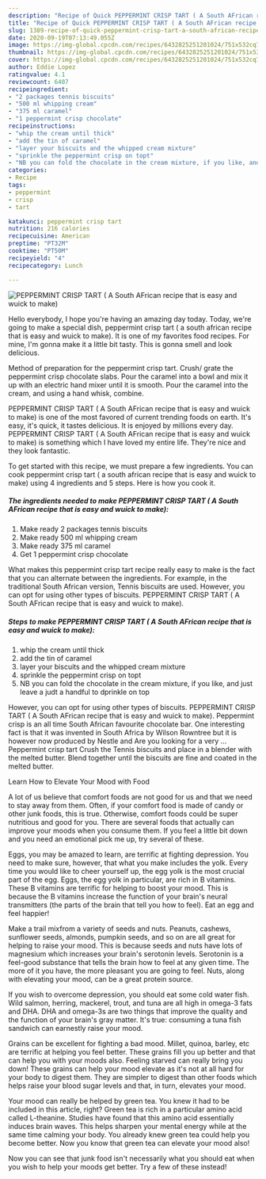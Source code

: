 ```yaml
---
description: "Recipe of Quick PEPPERMINT CRISP TART ( A South AFrican recipe that is easy and wuick to make)"
title: "Recipe of Quick PEPPERMINT CRISP TART ( A South AFrican recipe that is easy and wuick to make)"
slug: 1389-recipe-of-quick-peppermint-crisp-tart-a-south-african-recipe-that-is-easy-and-wuick-to-make
date: 2020-09-19T07:13:49.055Z
image: https://img-global.cpcdn.com/recipes/6432825251201024/751x532cq70/peppermint-crisp-tart-a-south-african-recipe-that-is-easy-and-wuick-to-make-recipe-main-photo.jpg
thumbnail: https://img-global.cpcdn.com/recipes/6432825251201024/751x532cq70/peppermint-crisp-tart-a-south-african-recipe-that-is-easy-and-wuick-to-make-recipe-main-photo.jpg
cover: https://img-global.cpcdn.com/recipes/6432825251201024/751x532cq70/peppermint-crisp-tart-a-south-african-recipe-that-is-easy-and-wuick-to-make-recipe-main-photo.jpg
author: Eddie Lopez
ratingvalue: 4.1
reviewcount: 6407
recipeingredient:
- "2 packages tennis biscuits"
- "500 ml whipping cream"
- "375 ml caramel"
- "1 peppermint crisp chocolate"
recipeinstructions:
- "whip the cream until thick"
- "add the tin of caramel"
- "layer your biscuits and the whipped cream mixture"
- "sprinkle the peppermint crisp on topt"
- "NB you can fold the chocolate in the cream mixture, if you like, and just leave a judt a handful to dprinkle on top"
categories:
- Recipe
tags:
- peppermint
- crisp
- tart

katakunci: peppermint crisp tart 
nutrition: 216 calories
recipecuisine: American
preptime: "PT32M"
cooktime: "PT50M"
recipeyield: "4"
recipecategory: Lunch

---
```



![PEPPERMINT CRISP TART ( A South AFrican recipe that is easy and wuick to make)](https://img-global.cpcdn.com/recipes/6432825251201024/751x532cq70/peppermint-crisp-tart-a-south-african-recipe-that-is-easy-and-wuick-to-make-recipe-main-photo.jpg)

Hello everybody, I hope you're having an amazing day today. Today, we're going to make a special dish, peppermint crisp tart ( a south african recipe that is easy and wuick to make). It is one of my favorites food recipes. For mine, I'm gonna make it a little bit tasty. This is gonna smell and look delicious.

Method of preparation for the peppermint crisp tart. Crush/ grate the peppermint crisp chocolate slabs. Pour the caramel into a bowl and mix it up with an electric hand mixer until it is smooth. Pour the caramel into the cream, and using a hand whisk, combine.

PEPPERMINT CRISP TART ( A South AFrican recipe that is easy and wuick to make) is one of the most favored of current trending foods on earth. It's easy, it's quick, it tastes delicious. It is enjoyed by millions every day. PEPPERMINT CRISP TART ( A South AFrican recipe that is easy and wuick to make) is something which I have loved my entire life. They're nice and they look fantastic.


To get started with this recipe, we must prepare a few ingredients. You can cook peppermint crisp tart ( a south african recipe that is easy and wuick to make) using 4 ingredients and 5 steps. Here is how you cook it.

<!--inarticleads1-->

##### The ingredients needed to make PEPPERMINT CRISP TART ( A South AFrican recipe that is easy and wuick to make):

1. Make ready 2 packages tennis biscuits
1. Make ready 500 ml whipping cream
1. Make ready 375 ml caramel
1. Get 1 peppermint crisp chocolate


What makes this peppermint crisp tart recipe really easy to make is the fact that you can alternate between the ingredients. For example, in the traditional South African version, Tennis biscuits are used. However, you can opt for using other types of biscuits. PEPPERMINT CRISP TART ( A South AFrican recipe that is easy and wuick to make). 

<!--inarticleads2-->

##### Steps to make PEPPERMINT CRISP TART ( A South AFrican recipe that is easy and wuick to make):

1. whip the cream until thick
1. add the tin of caramel
1. layer your biscuits and the whipped cream mixture
1. sprinkle the peppermint crisp on topt
1. NB you can fold the chocolate in the cream mixture, if you like, and just leave a judt a handful to dprinkle on top


However, you can opt for using other types of biscuits. PEPPERMINT CRISP TART ( A South AFrican recipe that is easy and wuick to make). Peppermint crisp is an all time South African favourite chocolate bar. One interesting fact is that it was invented in South Africa by Wilson Rowntree but it is however now produced by Nestle and Are you looking for a very … Peppermint crisp tart Crush the Tennis biscuits and place in a blender with the melted butter. Blend together until the biscuits are fine and coated in the melted butter. 

Learn How to Elevate Your Mood with Food


A lot of us believe that comfort foods are not good for us and that we need to stay away from them. Often, if your comfort food is made of candy or other junk foods, this is true. Otherwise, comfort foods could be super nutritious and good for you. There are several foods that actually can improve your moods when you consume them. If you feel a little bit down and you need an emotional pick me up, try several of these.

Eggs, you may be amazed to learn, are terrific at fighting depression. You need to make sure, however, that what you make includes the yolk. Every time you would like to cheer yourself up, the egg yolk is the most crucial part of the egg. Eggs, the egg yolk in particular, are rich in B vitamins. These B vitamins are terrific for helping to boost your mood. This is because the B vitamins increase the function of your brain's neural transmitters (the parts of the brain that tell you how to feel). Eat an egg and feel happier!

Make a trail mixfrom a variety of seeds and nuts. Peanuts, cashews, sunflower seeds, almonds, pumpkin seeds, and so on are all great for helping to raise your mood. This is because seeds and nuts have lots of magnesium which increases your brain's serotonin levels. Serotonin is a feel-good substance that tells the brain how to feel at any given time. The more of it you have, the more pleasant you are going to feel. Nuts, along with elevating your mood, can be a great protein source.

If you wish to overcome depression, you should eat some cold water fish. Wild salmon, herring, mackerel, trout, and tuna are all high in omega-3 fats and DHA. DHA and omega-3s are two things that improve the quality and the function of your brain's gray matter. It's true: consuming a tuna fish sandwich can earnestly raise your mood. 

Grains can be excellent for fighting a bad mood. Millet, quinoa, barley, etc are terrific at helping you feel better. These grains fill you up better and that can help you with your moods also. Feeling starved can really bring you down! These grains can help your mood elevate as it's not at all hard for your body to digest them. They are simpler to digest than other foods which helps raise your blood sugar levels and that, in turn, elevates your mood.

Your mood can really be helped by green tea. You knew it had to be included in this article, right? Green tea is rich in a particular amino acid called L-theanine. Studies have found that this amino acid essentially induces brain waves. This helps sharpen your mental energy while at the same time calming your body. You already knew green tea could help you become better. Now you know that green tea can elevate your mood also!

Now you can see that junk food isn't necessarily what you should eat when you wish to help your moods get better. Try a few of these instead!

